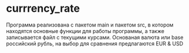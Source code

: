 # currrency_rate

Программа реализована с пакетом main и пакетом src, в котором находятся основные функции для работы программы, а также записывается файл с текущими курсами.
Основаная валюта или base российский рубль, на выбор для сравнения предлагаются EUR & USD
